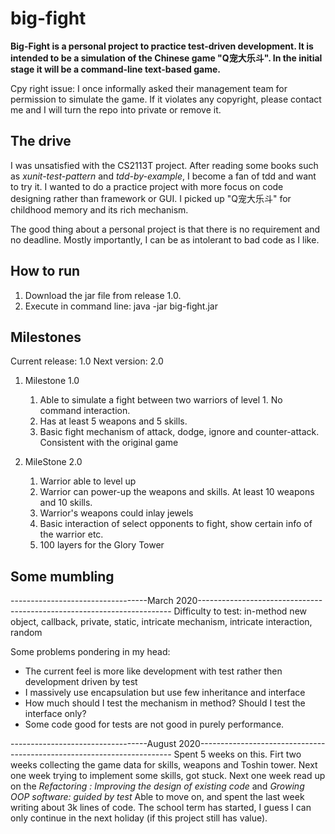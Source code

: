 # big-fight

**Big-Fight is a personal project to practice test-driven development. It is intended to be a simulation of the Chinese game "Q宠大乐斗".
In the initial stage it will be a command-line text-based game.** 

Cpy right issue: I once informally asked their management team for permission to simulate the game. If it violates any copyright, please contact me and I will turn the repo into private or remove it.

## The drive
I was unsatisfied with the CS2113T project. After reading some books such as _xunit-test-pattern_ and _tdd-by-example_, I become a fan of tdd and want to try it. I wanted to do a practice project with more focus on code designing rather than framework or GUI. I picked up "Q宠大乐斗" for childhood memory and its rich mechanism.

The good thing about a personal project is that there is no requirement and no deadline. Mostly importantly, I can be as intolerant to bad code as I like.

## How to run
1. Download the jar file from release 1.0.
2. Execute in command line: java -jar big-fight.jar

## Milestones
Current release: 1.0
Next version: 2.0

1. Milestone 1.0
    1. Able to simulate a fight between two warriors of level 1. No command interaction.
    2. Has at least 5 weapons and 5 skills. 
    3. Basic fight mechanism of attack, dodge, ignore and counter-attack. Consistent with the original game

2. MileStone 2.0
    1. Warrior able to level up
    2. Warrior can power-up the weapons and skills. At least 10 weapons and 10 skills.
    3. Warrior's weapons could inlay jewels
    4. Basic interaction of select opponents to fight, show certain info of the warrior etc.
    5. 100 layers for the Glory Tower
 
 ## Some mumbling
 ----------------------------------March 2020-----------------------------------------------------------------------
 Difficulty to test: in-method new object, callback, private, static, intricate mechanism, intricate interaction, random
 
 Some problems pondering in my head:
 * The current feel is more like development with test rather then development driven by test
 * I massively use encapsulation but use few inheritance and interface
 * How much should I test the mechanism in method? Should I test the interface only?
 * Some code good for tests are not good in purely performance.
 
  ----------------------------------August 2020-----------------------------------------------------------------------
 Spent 5 weeks on this.
 Firt two weeks collecting the game data for skills, weapons and Toshin tower.
 Next one week trying to implement some skills, got stuck.
 Next one week read up on the _Refactoring : Improving the design of existing code_ and _Growing OOP software: guided by test_
 Able to move on, and spent the last week writing about 3k lines of code. 
 The school term has started, I guess I can only continue in the next holiday (if this project still has value).
